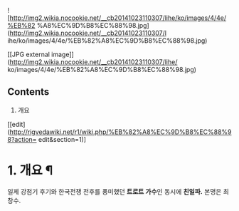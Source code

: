 ![http://img2.wikia.nocookie.net/__cb20141023110307/lihe/ko/images/4/4e/%EB%82
%A8%EC%9D%B8%EC%88%98.jpg](http://img2.wikia.nocookie.net/__cb20141023110307/l
ihe/ko/images/4/4e/%EB%82%A8%EC%9D%B8%EC%88%98.jpg)

[[JPG external image]](http://img2.wikia.nocookie.net/__cb20141023110307/lihe/
ko/images/4/4e/%EB%82%A8%EC%9D%B8%EC%88%98.jpg)

## Contents

    

1. 개요 

[[edit](http://rigvedawiki.net/r1/wiki.php/%EB%82%A8%EC%9D%B8%EC%88%98?action=
edit&section=1)]

# 1. 개요 ¶

  

일제 강점기 후기와 한국전쟁 전후를 풍미했던 **트로트 가수**인 동시에 **친일파.** 본명은 최창수.

